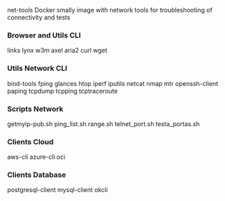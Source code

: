 net-tools
Docker smally image with network tools for troubleshooting of connectivity and tests

### Browser and Utils CLI
links
lynx
w3m
axel
aria2
curl
wget

### Utils Network CLI
bind-tools
fping
glances
htop
iperf
iputils
netcat
nmap
mtr
openssh-client
paping
tcpdump
tcpping
tcptraceroute

### Scripts Network
getmyip-pub.sh
ping_list.sh
range.sh
telnet_port.sh
testa_portas.sh

### Clients Cloud
aws-cli
azure-cli
oci

### Clients Database
postgresql-client
mysql-client
okcli